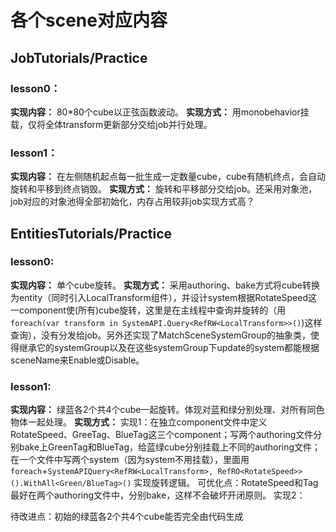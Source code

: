# 各个scene对应内容
## JobTutorials/Practice
### lesson0： 
**实现内容：** 80\*80个cube以正弦函数波动。
**实现方式：**
用monobehavior挂载，仅将全体transform更新部分交给job并行处理。

### lesson1： 
**实现内容：** 在左侧随机起点每一批生成一定数量cube，cube有随机终点，会自动旋转和平移到终点销毁。
**实现方式：**
旋转和平移部分交给job。还采用对象池，job对应的对象池得全部初始化，内存占用较非job实现方式高？

## EntitiesTutorials/Practice

### lesson0: 
**实现内容：** 单个cube旋转。
**实现方式：**
采用authoring、bake方式将cube转换为entity（同时引入LocalTransform组件），并设计system根据RotateSpeed这一component使(所有)cube旋转，这里是在主线程中查询并旋转的（用`foreach(var transform in SystemAPI.Query<RefRW<LocalTransform>>()`)这样查询），没有分发给job。另外还实现了MatchSceneSystemGroup的抽象类，使得继承它的systemGroup以及在这些systemGroup下update的system都能根据sceneName来Enable或Disable。
### lesson1: 
**实现内容：** 绿蓝各2个共4个cube一起旋转。体现对蓝和绿分别处理、对所有同色物体一起处理。
**实现方式：**
实现1：在独立component文件中定义RotateSpeed、GreeTag、BlueTag这三个component；写两个authoring文件分别bake上GreenTag和BlueTag，给蓝绿cube分别挂载上不同的authoring文件；在一个文件中写两个system（因为system不用挂载），里面用`foreach`+`SystemAPIQuery<RefRW<LocalTransform>, RefRO<RotateSpeed>>().WithAll<Green/BlueTag>()` 实现旋转逻辑。
可优化点：RotateSpeed和Tag最好在两个authoring文件中，分别bake，这样不会破坏开闭原则。
实现2： 

待改进点：初始的绿蓝各2个共4个cube能否完全由代码生成